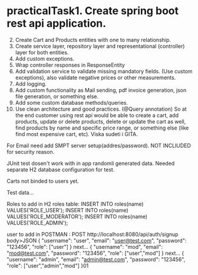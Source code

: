 # practicalTask1. Create spring boot rest api application.
2. Create Cart and Products entities with one to many relationship.
3. Create service layer, repository layer and representational (controller) layer for both entities.
4. Add custom exceptions.
5. Wrap controller responses in ResponseEntity
6. Add validation service to validate missing mandatory fields. (Use custom exceptions), also validate negative prices or other measurements.
7. Add logging.
8. Add custom functionality as Mail sending, pdf invoice generation, json file generation, or something else.
9. Add some custom database methods/queries.
10. Use clean architecture and good practices. (@Query annotation)
So at the end customer using rest api would be able to create a cart, add products, update or delete products, delete or update the cart as well,
find products by name and specific price range, or something else (like find most expensive cart, etc).
Viska sudeti i GITA.

For Email need add SMPT server setup(addres/password). NOT INCLIUDED for security reason.

JUnit test dosen't work with in app randomli generated data. Needed separate H2 database configuration for test.

Carts not binded to users yet.

Test data...

Roles to add in H2 roles table:
INSERT INTO roles(name) VALUES('ROLE_USER');
INSERT INTO roles(name) VALUES('ROLE_MODERATOR');
INSERT INTO roles(name) VALUES('ROLE_ADMIN');

user to add in POSTMAN :
POST http://localhost:8080/api/auth/signup
body>JSON
{
    "username": "user",
    "email": "user@test.com",
    "password": "123456",
    "role": ["user"]
}
next...
{
    "username": "mod",
    "email": "mod@test.com",
    "password": "123456",
    "role": ["user","mod"]
}
next...
{
    "username": "admin",
    "email": "admin@test.com",
    "password": "123456",
    "role": ["user","admin","mod"]
}01
